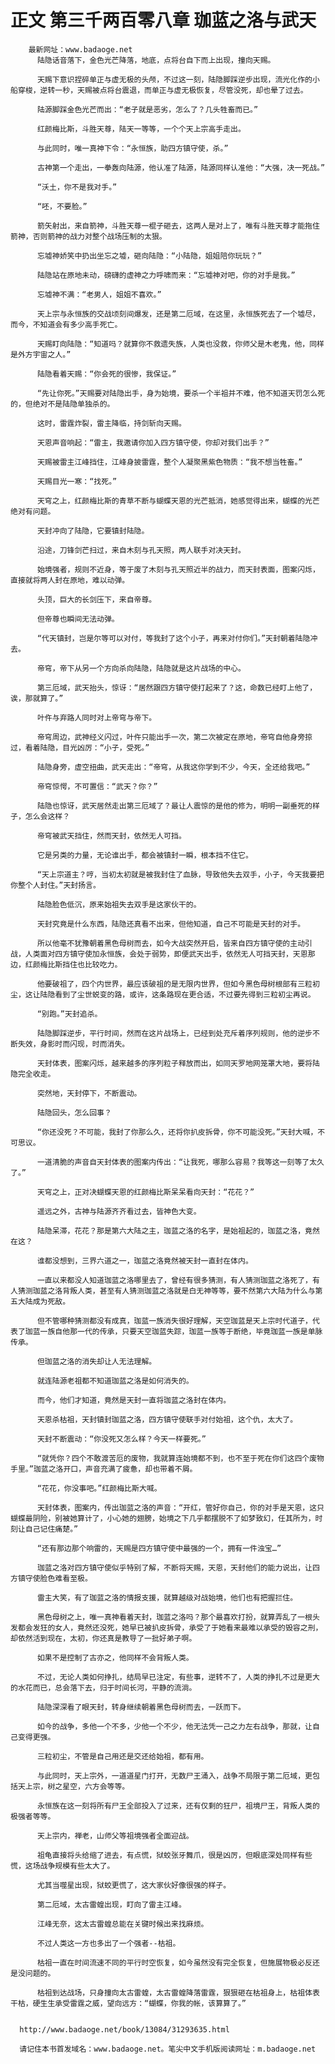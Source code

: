 # 正文 第三千两百零八章 珈蓝之洛与武天
        最新网址：www.badaoge.net
          陆隐话音落下，金色光芒降落，地底，点将台自下而上出现，撞向天赐。
      
          天赐下意识捏碎单正与虚无极的头颅，不过这一刻，陆隐脚踩逆步出现，流光化作的小船穿梭，逆转一秒，天赐被点将台震退，而单正与虚无极恢复，尽管没死，却也晕了过去。
      
          陆源脚踩金色光芒而出：“老子就是恶劣，怎么了？几头牲畜而已。”
      
          红颜梅比斯，斗胜天尊，陆天一等等，一个个天上宗高手走出。
      
          与此同时，唯一真神下令：“永恒族，助四方镇守使，杀。”
      
          古神第一个走出，一拳轰向陆源，他认准了陆源，陆源同样认准他：“大强，决一死战。”
      
          “沃土，你不是我对手。”
      
          “呸，不要脸。”
      
          箭矢射出，来自箭神，斗胜天尊一棍子砸去，这两人是对上了，唯有斗胜天尊才能拖住箭神，否则箭神的战力对整个战场压制的太狠。
      
          忘墟神娇笑中扔出坐忘之墟，砸向陆隐：“小陆隐，姐姐陪你玩玩？”
      
          陆隐站在原地未动，磅礴的虚神之力呼啸而来：“忘墟神对吧，你的对手是我。”
      
          忘墟神不满：“老男人，姐姐不喜欢。”
      
          天上宗与永恒族的交战顷刻间爆发，还是第二厄域，在这里，永恒族死去了一个墟尽，而今，不知道会有多少高手死亡。
      
          天赐盯向陆隐：“知道吗？就算你不救遗失族，人类也没救，你师父是木老鬼，他，同样是外方宇宙之人。”
      
          陆隐看着天赐：“你会死的很惨，我保证。”
      
          “先让你死。”天赐要对陆隐出手，身为始境，要杀一个半祖并不难，他不知道天罚怎么死的，但绝对不是陆隐单独杀的。
      
          这时，雷霆炸裂，雷主降临，持剑斩向天赐。
      
          天恩声音响起：“雷主，我邀请你加入四方镇守使，你却对我们出手？”
      
          天赐被雷主江峰挡住，江峰身披雷霆，整个人凝聚黑紫色物质：“我不想当牲畜。”
      
          天赐目光一寒：“找死。”
      
          天穹之上，红颜梅比斯的青草不断与蝴蝶天恩的光芒抵消，她感觉得出来，蝴蝶的光芒绝对有问题。
      
          天封冲向了陆隐，它要镇封陆隐。
      
          沿途，刀锋剑芒扫过，来自木刻与孔天照，两人联手对决天封。
      
          始境强者，规则不近身，等于废了木刻与孔天照近半的战力，而天封表面，图案闪烁，直接就将两人封在原地，难以动弹。
      
          头顶，巨大的长剑压下，来自帝尊。
      
          但帝尊也瞬间无法动弹。
      
          “代天镇封，岂是尔等可以对付，等我封了这个小子，再来对付你们。”天封朝着陆隐冲去。
      
          帝穹，帝下从另一个方向杀向陆隐，陆隐就是这片战场的中心。
      
          第三厄域，武天抬头，惊讶：“居然跟四方镇守使打起来了？这，命数已经盯上他了，诶，那就算了。”
      
          叶仵与弃路人同时对上帝穹与帝下。
      
          帝穹周边，武神经义闪过，叶仵只能出手一次，第二次被定在原地，帝穹自他身旁掠过，看着陆隐，目光凶厉：“小子，受死。”
      
          陆隐身旁，虚空扭曲，武天走出：“帝穹，从我这你学到不少，今天，全还给我吧。”
      
          帝穹惊愕，不可置信：“武天？你？”
      
          陆隐也惊讶，武天居然走出第三厄域了？最让人震惊的是他的修为，明明一副垂死的样子，怎么会这样？
      
          帝穹被武天挡住，然而天封，依然无人可挡。
      
          它是另类的力量，无论谁出手，都会被镇封一瞬，根本挡不住它。
      
          “天上宗道主？哼，当初太初就是被我封住了血脉，导致他失去双手，小子，今天我要把你整个人封住。”天封扬言。
      
          陆隐脸色低沉，原来始祖失去双手是这家伙干的。
      
          天封究竟是什么东西，陆隐还真看不出来，但他知道，自己不可能是天封的对手。
      
          所以他毫不犹豫朝着黑色母树而去，如今大战突然开启，皆来自四方镇守使的主动引战，人类面对四方镇守使加永恒族，会处于弱势，即便武天出手，依然无人可挡天封，天恩那边，红颜梅比斯挡住也比较吃力。
      
          他要破祖了，四个内世界，最应该破祖的是无限内世界，但如今黑色母树根部有三粒初尘，这让陆隐看到了尘世蜕变的路，或许，这条路现在更合适，不过要先得到三粒初尘再说。
      
          “别跑。”天封追杀。
      
          陆隐脚踩逆步，平行时间，然而在这片战场上，已经到处充斥着序列规则，他的逆步不断失效，身影时而闪现，时而消失。
      
          天封体表，图案闪烁，越来越多的序列粒子释放而出，如同天罗地网笼罩大地，要将陆隐完全收走。
      
          突然地，天封停下，不断震动。
      
          陆隐回头，怎么回事？
      
          “你还没死？不可能，我封了你那么久，还将你扒皮拆骨，你不可能没死。”天封大喊，不可思议。
      
          一道清脆的声音自天封体表的图案内传出：“让我死，哪那么容易？我等这一刻等了太久了。”
      
          天穹之上，正对决蝴蝶天恩的红颜梅比斯呆呆看向天封：“花花？”
      
          遥远之外，古神与陆源齐齐看过去，皆神色大变。
      
          陆隐呆滞，花花？那是第六大陆之主，珈蓝之洛的名字，是始祖起的，珈蓝之洛，竟然在这？
      
          谁都没想到，三界六道之一，珈蓝之洛竟然被天封一直封在体内。
      
          一直以来都没人知道珈蓝之洛哪里去了，曾经有很多猜测，有人猜测珈蓝之洛死了，有人猜测珈蓝之洛背叛人类，甚至有人猜测珈蓝之洛就是白无神等等，要不然第六大陆为什么与第五大陆成为死敌。
      
          但不管哪种猜测都没有成真，珈蓝一族消失很好理解，天空珈蓝是天上宗时代道子，代表了珈蓝一族自他那一代的传承，只要天空珈蓝失踪，珈蓝一族等于断绝，毕竟珈蓝一族是单脉传承。
      
          但珈蓝之洛的消失却让人无法理解。
      
          就连陆源老祖都不知道珈蓝之洛是如何消失的。
      
          而今，他们才知道，竟然是天封一直将珈蓝之洛封在体内。
      
          天恩杀枯祖，天封镇封珈蓝之洛，四方镇守使联手对付始祖，这个仇，太大了。
      
          天封不断震动：“你没死又怎么样？今天一样要死。”
      
          “就凭你？四个不敢渡苦厄的废物，我就算连始境都不到，也不至于死在你们这四个废物手里。”珈蓝之洛开口，声音充满了疲惫，却也带着不屑。
      
          “花花，你没事吧。”红颜梅比斯大喊。
      
          天封体表，图案内，传出珈蓝之洛的声音：“开红，管好你自己，你的对手是天恩，这只蝴蝶最阴险，别被她算计了，小心她的翅膀，始境之下几乎都摆脱不了如梦致幻，任其所为，时刻让自己记住痛楚。”
      
          “还有那边那个响雷的，天赐是四方镇守使中最强的一个，拥有一件浊宝…”
      
          珈蓝之洛对四方镇守使似乎特别了解，不断将天赐，天恩，天封他们的能力说出，让四方镇守使脸色难看至极。
      
          雷主大笑，有了珈蓝之洛的情报支援，就算越级对战始境，他们也有把握拦住。
      
          黑色母树之上，唯一真神看着天封，珈蓝之洛吗？那个最喜欢打扮，就算弄乱了一根头发都会发狂的女人，竟然还没死，她早已被扒皮拆骨，承受了于她看来最难以承受的毁容之刑，却依然活到现在，太初，你还真是教导了一批好弟子啊。
      
          如果不是控制了古亦之，他同样不会背叛人类。
      
          不过，无论人类如何挣扎，结局早已注定，有些事，逆转不了，人类的挣扎不过是更大的水花而已，总会落下去，归于时间长河，平静的流淌。
      
          陆隐深深看了眼天封，转身继续朝着黑色母树而去，一跃而下。
      
          如今的战争，多他一个不多，少他一个不少，他无法凭一己之力左右战争，那就，让自己变得更强。
      
          三粒初尘，不管是自己用还是交还给始祖，都有用。
      
          与此同时，天上宗外，一道道星门打开，无数尸王涌入，战争不局限于第二厄域，更包括天上宗，树之星空，六方会等等。
      
          永恒族在这一刻将所有尸王全部投入了过来，还有仅剩的狂尸，祖境尸王，背叛人类的极强者等等。
      
          天上宗内，禅老，山师父等祖境强者全面迎战。
      
          祖龟直接将头给缩了进去，有点慌，狱蛟张牙舞爪，很是凶厉，但眼底深处同样有些慌，这场战争规模有些太大了。
      
          尤其当噬星出现，狱蛟更慌了，这大家伙好像很强的样子。
      
          第二厄域，太古雷蝗出现，盯向了雷主江峰。
      
          江峰无奈，这太古雷蝗总能在关键时候出来找麻烦。
      
          不过人类这一方也多出了一个强者--枯祖。
      
          枯祖一直在时间流速不同的平行时空恢复，如今虽然没有完全恢复，但施展物极必反还是没问题的。
      
          枯祖到达战场，只身撞向太古雷蝗，太古雷蝗降落雷霆，狠狠砸在枯祖身上，枯祖体表干枯，硬生生承受雷霆之威，望向远方：“蝴蝶，你我的帐，该算算了。”
      
      
      http://www.badaoge.net/book/13084/31293635.html
      
      请记住本书首发域名：www.badaoge.net。笔尖中文手机版阅读网址：m.badaoge.net
